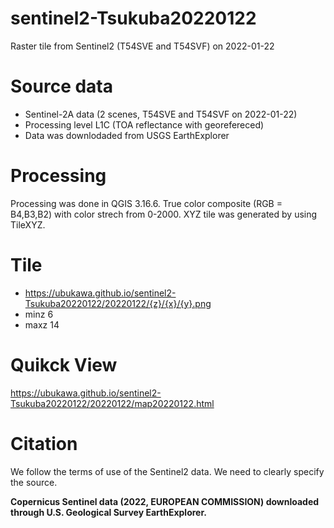 # sentinel2-Tsukuba20220122
Raster tile from Sentinel2 (T54SVE and T54SVF) on 2022-01-22

# Source data
* Sentinel-2A data (2 scenes, T54SVE and T54SVF on 2022-01-22)  
* Processing level L1C (TOA reflectance with georefereced)
* Data was downlodaded from USGS EarthExplorer 

# Processing
Processing was done in QGIS 3.16.6.
True color composite (RGB = B4,B3,B2) with color strech from 0-2000.
XYZ tile was generated by using TileXYZ.

# Tile
* https://ubukawa.github.io/sentinel2-Tsukuba20220122/20220122/{z}/{x}/{y}.png  
* minz 6   
* maxz 14   

# Quikck View
https://ubukawa.github.io/sentinel2-Tsukuba20220122/20220122/map20220122.html

# Citation
We follow the terms of use of the Sentinel2 data. We need to clearly specify the source.  

**Copernicus Sentinel data (2022, EUROPEAN COMMISSION) downloaded through U.S. Geological Survey EarthExplorer.**  


